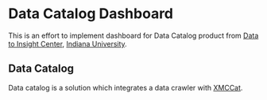 # Data Catalog Dashboard

This is an effort to implement dashboard for Data Catalog product from [Data to Insight Center](http://pti.iu.edu/d2i), [Indiana University](http://www.iub.edu).

## Data Catalog

Data catalog is a solution which integrates a data crawler with [XMCCat](http://pti.iu.edu/d2i/xmccat).

